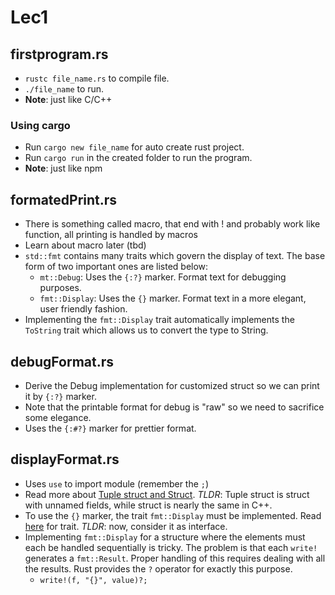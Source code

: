 # Lec1
## firstprogram.rs
+ `rustc file_name.rs` to compile file.
+ `./file_name` to run. 
+ **Note**: just like C/C++

### Using cargo 
+ Run `cargo new file_name` for auto create rust project. 
+ Run `cargo run` in the created folder to run the program.
+ **Note**: just like npm

## formatedPrint.rs
+ There is something called macro, that end with ! and probably work like function, all printing is handled by macros
+ Learn about macro later (tbd)
+ `std::fmt` contains many traits which govern the display of text. The base form of two important ones are listed below:
    + `mt::Debug`: Uses the `{:?}` marker. Format text for debugging purposes.
    + `fmt::Display`: Uses the  `{}` marker. Format text in a more elegant, user friendly fashion.
+ Implementing the `fmt::Display` trait automatically implements the `ToString` trait which allows us to convert the type to String.

## debugFormat.rs
+ Derive the Debug implementation for customized struct so we can print it by `{:?}` marker.
+ Note that the printable format for debug is "raw" so we need to sacrifice  some elegance.  
+ Uses the `{:#?}` marker for prettier format.

## displayFormat.rs
+ Uses `use` to import module (remember the `;`)
+ Read more about [Tuple struct and Struct](https://stackoverflow.com/questions/30339831/what-are-some-use-cases-for-tuple-structs). *TLDR*: Tuple struct is struct with unnamed fields, while struct is nearly the same in C++.
+ To use the `{}` marker, the trait `fmt::Display` must be implemented. Read [here](https://stackoverflow.com/questions/69477460/is-rust-trait-the-same-as-java-interface) for trait. *TLDR*: now, consider it as interface.
+ Implementing `fmt::Display` for a structure where the elements must each be handled sequentially is tricky. The problem is that each `write!` generates a `fmt::Result`. Proper handling of this requires dealing with all the results. Rust provides the `?` operator for exactly this purpose.
    + `write!(f, "{}", value)?;`


